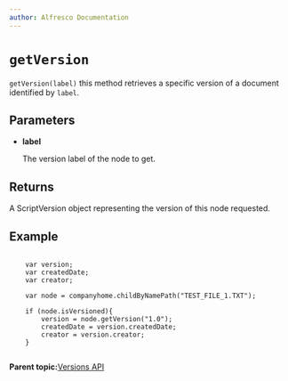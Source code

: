 ```yaml
---
author: Alfresco Documentation
---
```


# `getVersion`

`getVersion(label)` this method retrieves a specific version of a document identified by `label`.

## Parameters

-   **label**

    The version label of the node to get.


## Returns

A ScriptVersion object representing the version of this node requested.

## Example

```

    var version;
    var createdDate;
    var creator;
    
    var node = companyhome.childByNamePath("TEST_FILE_1.TXT");

    if (node.isVersioned){
        version = node.getVersion("1.0");
        createdDate = version.createdDate;
        creator = version.creator;          
    }
       
```

**Parent topic:**[Versions API](../references/API-JS-Versions.md)

